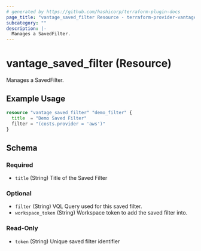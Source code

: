 ```yaml
---
# generated by https://github.com/hashicorp/terraform-plugin-docs
page_title: "vantage_saved_filter Resource - terraform-provider-vantage"
subcategory: ""
description: |-
  Manages a SavedFilter.
---
```


# vantage_saved_filter (Resource)

Manages a SavedFilter.

## Example Usage

```terraform
resource "vantage_saved_filter" "demo_filter" {
  title  = "Demo Saved Filter"
  filter = "(costs.provider = 'aws')"
}
```

<!-- schema generated by tfplugindocs -->
## Schema

### Required

- `title` (String) Title of the Saved Filter

### Optional

- `filter` (String) VQL Query used for this saved filter.
- `workspace_token` (String) Workspace token to add the saved filter into.

### Read-Only

- `token` (String) Unique saved filter identifier


